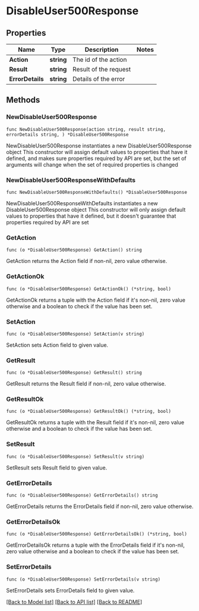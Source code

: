 # DisableUser500Response

## Properties

Name | Type | Description | Notes
------------ | ------------- | ------------- | -------------
**Action** | **string** | The id of the action | 
**Result** | **string** | Result of the request | 
**ErrorDetails** | **string** | Details of the error | 

## Methods

### NewDisableUser500Response

`func NewDisableUser500Response(action string, result string, errorDetails string, ) *DisableUser500Response`

NewDisableUser500Response instantiates a new DisableUser500Response object
This constructor will assign default values to properties that have it defined,
and makes sure properties required by API are set, but the set of arguments
will change when the set of required properties is changed

### NewDisableUser500ResponseWithDefaults

`func NewDisableUser500ResponseWithDefaults() *DisableUser500Response`

NewDisableUser500ResponseWithDefaults instantiates a new DisableUser500Response object
This constructor will only assign default values to properties that have it defined,
but it doesn't guarantee that properties required by API are set

### GetAction

`func (o *DisableUser500Response) GetAction() string`

GetAction returns the Action field if non-nil, zero value otherwise.

### GetActionOk

`func (o *DisableUser500Response) GetActionOk() (*string, bool)`

GetActionOk returns a tuple with the Action field if it's non-nil, zero value otherwise
and a boolean to check if the value has been set.

### SetAction

`func (o *DisableUser500Response) SetAction(v string)`

SetAction sets Action field to given value.


### GetResult

`func (o *DisableUser500Response) GetResult() string`

GetResult returns the Result field if non-nil, zero value otherwise.

### GetResultOk

`func (o *DisableUser500Response) GetResultOk() (*string, bool)`

GetResultOk returns a tuple with the Result field if it's non-nil, zero value otherwise
and a boolean to check if the value has been set.

### SetResult

`func (o *DisableUser500Response) SetResult(v string)`

SetResult sets Result field to given value.


### GetErrorDetails

`func (o *DisableUser500Response) GetErrorDetails() string`

GetErrorDetails returns the ErrorDetails field if non-nil, zero value otherwise.

### GetErrorDetailsOk

`func (o *DisableUser500Response) GetErrorDetailsOk() (*string, bool)`

GetErrorDetailsOk returns a tuple with the ErrorDetails field if it's non-nil, zero value otherwise
and a boolean to check if the value has been set.

### SetErrorDetails

`func (o *DisableUser500Response) SetErrorDetails(v string)`

SetErrorDetails sets ErrorDetails field to given value.



[[Back to Model list]](../README.md#documentation-for-models) [[Back to API list]](../README.md#documentation-for-api-endpoints) [[Back to README]](../README.md)


